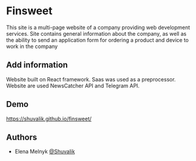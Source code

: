 
# Finsweet

This site is a multi-page website of a company providing web development services. Site contains general information about the company, as well as the ability to send an application form for ordering a product and device to work in the company


## Add information

Website built on React framework. Saas was used as a preprocessor. Website are used NewsCatcher API and Telegram API.
## Demo

https://shuvalik.github.io/finsweet/


## Authors

- Elena Melnyk [@Shuvalik](https://github.com/Shuvalik)

